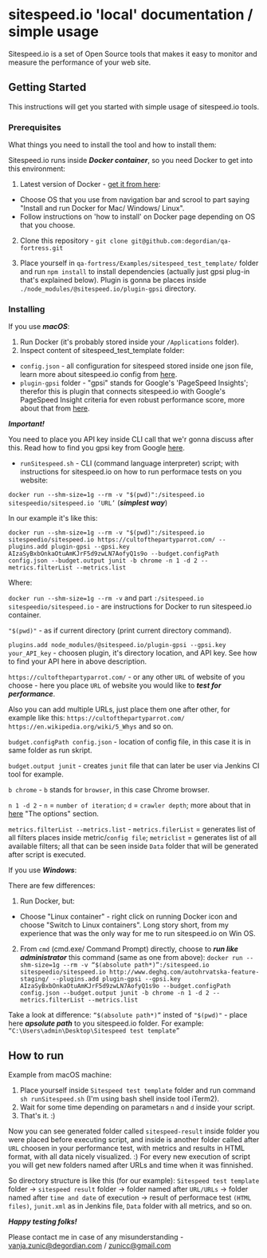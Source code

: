 # sitespeed.io 'local' documentation / simple usage

Sitespeed.io is a set of Open Source tools that makes it easy to monitor and measure the performance of your web site.

## Getting Started

This instructions will get you started with simple usage of sitespeed.io tools.

### Prerequisites

What things you need to install the tool and how to install them:

Sitespeed.io runs inside ***Docker container***, so you need Docker to get into this environment:
1. Latest version of Docker - [get it from here](https://docs.docker.com/install/):
* Choose OS that you use from navigation bar and scrool to part saying "Install and run Docker for Mac/ Windows/ Linux".
* Follow instructions on 'how to install' on Docker page depending on OS that you choose.

2. Clone this repository - `git clone git@github.com:degordian/qa-fortress.git`

3. Place yourself in `qa-fortress/Examples/sitespeed_test_template/` folder and run `npm install` to install dependencies (actually just gpsi plug-in that's explained below). Plugin is gonna be places inside `./node_modules/@sitespeed.io/plugin-gpsi` directory.

### Installing
If you use ***macOS***:
1. Run Docker (it's probably stored inside your `/Applications` folder).
2. Inspect content of sitespeed_test_template folder:
* `config.json` - all configuration for sitespeed stored inside one json file, learn more about sitespeed.io config from [here](https://www.sitespeed.io/documentation/sitespeed.io/configuration/).
* `plugin-gpsi` folder - "gpsi" stands for Google's 'PageSpeed Insights'; therefor this is plugin that connects sitespeed.io with Google's PageSpeed Insight criteria for even robust performance score, more about that from [here](https://github.com/sitespeedio/plugin-gpsi).

***Important!***

You need to place you API key inside CLI call that we'r gonna discuss after this. Read how to find you gpsi key from Google [here](https://cloud.google.com/docs/authentication/api-keys?visit_id=636729451490184021-594932787&rd=1).

* `runSitespeed.sh` - CLI (command language interpreter) script; with instructions for sitespeed.io on how to run performace tests on you website:

`docker run --shm-size=1g --rm -v "$(pwd)":/sitespeed.io sitespeedio/sitespeed.io ‘URL’` (***simplest way***)

In our example it's like this:

`docker run --shm-size=1g --rm -v "$(pwd)":/sitespeed.io sitespeedio/sitespeed.io https://cultofthepartyparrot.com/ --plugins.add plugin-gpsi --gpsi.key AIzaSyBxbOnkaOtuAmKJrF5d9zwLN7AofyQ1s9o --budget.configPath config.json --budget.output junit -b chrome -n 1 -d 2 --metrics.filterList --metrics.list`

Where: 

`docker run --shm-size=1g --rm -v` and part `:/sitespeed.io sitespeedio/sitespeed.io` - are instructions for Docker to run sitespeed.io container.

`"$(pwd)"` - as if current directory (print current directory command).

`plugins.add node_modules/@sitespeed.io/plugin-gpsi --gpsi.key your_API_key` - choosen plugin, it's directory location, and API key. See how to find your API here in above description.

`https://cultofthepartyparrot.com/` - or any other `URL` of website of you choose - here you place `URL` of website you would like to ***test for performance***.

Also you can add multiple URLs, just place them one after other, for example like this: 
`https://cultofthepartyparrot.com/ https://en.wikipedia.org/wiki/5_Whys` and so on.

`budget.configPath config.json` - location of config file, in this case it is in same folder as run skript.

`budget.output junit` - creates `junit` file that can later be user via Jenkins CI tool for example.

`b chrome` - `b` stands for `browser`, in this case Chrome browser.

`n 1 -d 2` - `n` = `number of iteration`; `d` = `crawler depth`; more about that in [here](https://www.sitespeed.io/documentation/sitespeed.io/configuration/) "The options" section.

`metrics.filterList --metrics.list` - `metrics.filerList` = generates list of all filters places inside metric/`config file`; `metriclist` = generates list of all available filters; all that can be seen inside `Data` folder that will be generated after script is executed.

If you use ***Windows***:

There are few differences:
1. Run Docker, but:
* Choose "Linux container" - right click on running Docker icon and choose "Switch to Linux containers". Long story short, from my experience that was the only way for me to run sitespeed.io on Win OS.
2. From `cmd` (cmd.exe/ Command Prompt) directly, choose to ***run like administrator*** this command (same as one from above):
`docker run --shm-size=1g --rm -v “$(absolute path*)”:/sitespeed.io sitespeedio/sitespeed.io http://www.deghq.com/autohrvatska-feature-staging/ --plugins.add plugin-gpsi --gpsi.key AIzaSyBxbOnkaOtuAmKJrF5d9zwLN7AofyQ1s9o --budget.configPath config.json --budget.output junit -b chrome -n 1 -d 2 --metrics.filterList --metrics.list`

Take a look at difference:
`“$(absolute path*)”` insted of `"$(pwd)"` - place here ***apsolute path*** to you sitespeed.io folder.
For example:
`“C:\Users\admin\Desktop\Sitespeed test template”`

## How to run
Example from macOS machine:
1. Place yourself inside `Sitespeed test template` folder and run command `sh runSitespeed.sh` (I'm using bash shell inside tool iTerm2).
2. Wait for some time depending on parametars `n` and `d` inside your script.
3. That's it. :)

Now you can see generated folder called `sitespeed-result` inside folder you were placed before executing script, and inside is another folder called after `URL` choosen in your performance test, with metrics and results in HTML format, with all data nicely visualized. :) 
For every new execution of script you will get new folders named after URLs and time when it was finnished.

So directory structure is like this (for our example):
`Sitespeed test template` folder -> `sitespeed result` folder -> folder named after `URL/URLs` -> folder named after `time and date` of execution -> result of performace test `(HTML files)`, `junit.xml` as in Jenkins file, `Data` folder with all metrics, and so on.

***Happy testing folks!***

Please contact me in case of any misunderstanding - vanja.zunic@degordian.com / zunicc@gmail.com

